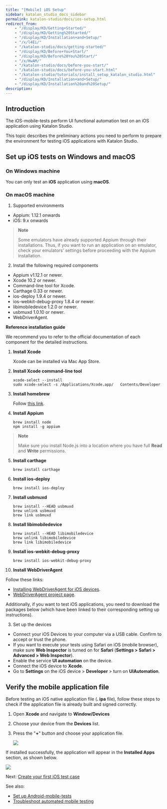```yaml
---
title: "[Mobile] iOS Setup"
sidebar: katalon_studio_docs_sidebar
permalink: katalon-studio/docs/ios-setup.html
redirect_from:
    - "/display/KD/Getting+Started/"
    - "/display/KD/Getting%20Started/"
    - "/display/KD/Installation+and+Setup/"
    - "/x/l4Ei/"
    - "/katalon-studio/docs/getting-started/"
    - "/display/KD/Before+You+Start/"
    - "/display/KD/Before%20You%20Start/"
    - "/x/HwAM/"
    - "/katalon-studio/docs/before-you-start/"
    - "/katalon-studio/docs/before-you-start.html"
    - "/katalon-studio/tutorials/install_setup_katalon_studio.html"
    - "/display/KD/Installation+and+Setup/"
    - "/display/KD/Installation%20and%20Setup/"
description:
---
```


## Introduction

   The iOS-mobile-tests perform UI functional automation test on an iOS application using Katalon Studio.
   
   This topic describes the preliminary actions you need to perform to prepare the environment for testing iOS applications with Katalon Studio.

## Set up iOS tests on Windows and macOS
   
### On Windows machine

   You can only test an **iOS** application using **macOS**. 

### On macOS machine
   
   1. Supported environments
   * Appium: 1.12.1 onwards
   * iOS: 9.x onwards
   
   > **Note**
   >
   > Some emulators have already supported Appium through their installations. Thus, if you want to run an application on an emulator, check your emulators' settings before proceeding with the Appium installation.
   
   2. Install the following required components
   * Appium v1.12.1 or newer. 
   * Xcode 10.2 or newer.
   * Command-line tool for Xcode.
   * Carthage 0.33 or newer.
   * ios-deploy 1.9.4 or newer.
   * ios-webkit-debug-proxy 1.8.4 or newer.
   * libimobiledevice 1.2.0 or newer.
   * usbmuxd 1.0.10 or newer.
   * WebDriverAgent.
   
   **Reference installation guide**

   We recommend you to refer to the official documentation of each component for the detailed instructions.
   1. **Install Xcode**
   
      Xcode can be installed via Mac App Store.
   2. **Install Xcode command-line tool**
   
      `xcode-select --install`\
      `sudo xcode-select -s /Applications/Xcode.app/   Contents/Developer`
   3. **Install homebrew**
   
      Follow [this link](https://brew.sh/).
   4. **Install Appium**
   
      `brew install node`\
      `npm install -g appium`
   > **Note**
   >
   > Make sure you install Node.js into a location where you have full **Read** and **Write** permissions.
   5. **Install carthage**
   
      `brew install carthage`
   6. **Install ios-deploy**
   
      `brew install ios-deploy`
   7. **Install usbmuxd**
   
      `brew install --HEAD usbmuxd`\
      `brew unlink usbmuxd`\
      `brew link usbmuxd`
   8. **Install libimobiledevice**
   
      `brew install --HEAD libimobiledevice`\
      `brew unlink libimobiledevice`\
      `brew link libimobiledevice`
   9. **Install ios-webkit-debug-proxy**
   
      `brew install ios-webkit-debug-proxy`
   10. **Install WebDriverAgent**
   
   Follow these links:
   * [Installing WebDriverAgent for iOS devices](/display/KD/Installing+WebDriverAgent+for+iOS+devices).
   * [WebDriverAgent project page](https://github.com/facebook/WebDriverAgent).
   
   Additionally, if you want to test iOS applications, you need to download the packages below (which have been linked to their corresponding setting up instructions).

   3. Set up the devices
   * Connect your iOS Devices to your computer via a USB cable. Confirm to accept or trust the phone.
   * If you want to execute your tests using Safari on iOS (mobile browser), make sure **Web Inspector** is turned on for **Safari** (**Settings > Safari > Advanced > Web Inspector**).
   * Enable the service **UI automation** on the device.
   * Connect the iOS device to **Xcode**.
   * Go to **Settings** on the iOS device > **Developer** > turn on **UIAutomation**.

## Verify the mobile application file

   Before testing an iOS native application file (**.   ipa** file), follow these steps to check if the    application file is already built and signed correctly.
   1. Open **Xcode** and navigate to **Window/Devices**
   2. Choose your device from the **Devices** list.
   3. Press the "**+**" button and choose your application file.

      ![](https://github.com/katalon-studio/docs-images/raw/master/katalon-studio/docs/mobile-on-macos/image2016-8-8-143A313A5.png)

   If installed successfully, the application will appear in the **Installed Apps** section, as shown below.  

   ![](https://github.com/katalon-studio/docs-images/raw/master/katalon-studio/docs/mobile-on-macos/image2016-8-8-143A313A14.png)

   Next: [Create your first iOS test case](link)

   See also: 
   * [Set up Android-mobile-tests](https://docs.katalon.com/katalon-studio/docs/mobile-on-macos.html)
   * [Troubleshoot automated mobile testing](https://docs.katalon.com/katalon-studio/docs/troubleshooting-automated-mobile-testing.html)
   </details>
  